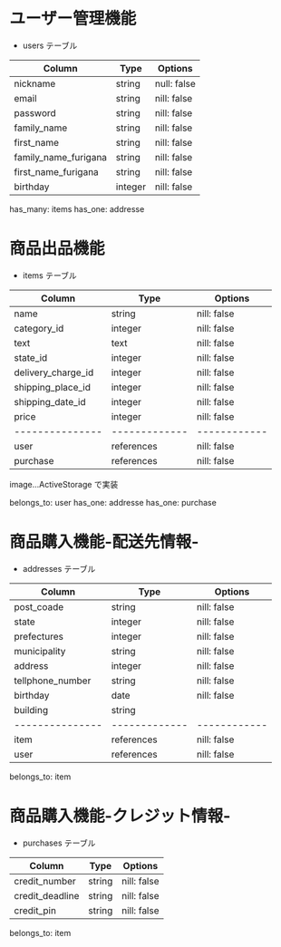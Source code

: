# ユーザー管理機能

- users テーブル

| Column               | Type    | Options     |
| -------------------- | ------- | ----------- |
| nickname             | string  | null: false |
| email                | string  | nill: false |
| password             | string  | nill: false |
| family_name          | string  | nill: false |
| first_name           | string  | nill: false |
| family_name_furigana | string  | nill: false |
| first_name_furigana  | string  | nill: false |
| birthday             | integer | nill: false |

has_many: items
has_one: addresse

# 商品出品機能

- items テーブル

| Column             | Type          | Options      |
| ------------------ | ------------- | ------------ |
| name               | string        | nill: false  |
| category_id        | integer       | nill: false  |
| text               | text          | nill: false  |
| state_id           | integer       | nill: false  |
| delivery_charge_id | integer       | nill: false  |
| shipping_place_id  | integer       | nill: false  |
| shipping_date_id   | integer       | nill: false  |
| price              | integer       | nill: false  |
| ---------------    | ------------- | ------------ |
| user               | references    | nill: false  |
| purchase           | references    | nill: false  |

image...ActiveStorage で実装

belongs_to: user
has_one: addresse
has_one: purchase

# 商品購入機能-配送先情報-

- addresses テーブル

| Column           | Type          | Options      |
| ---------------- | ------------- | ------------ |
| post_coade       | string        | nill: false  |
| state            | integer       | nill: false  |
| prefectures      | integer       | nill: false  |
| municipality     | string        | nill: false  |
| address          | integer       | nill: false  |
| tellphone_number | string        | nill: false  |
| birthday         | date          | nill: false  |
| building         | string        |              |
| ---------------  | ------------- | ------------ |
| item             | references    | nill: false  |
| user             | references    | nill: false  |

belongs_to: item

# 商品購入機能-クレジット情報-

- purchases テーブル

| Column          | Type   | Options     |
| --------------- | ------ | ----------- |
| credit_number   | string | nill: false |
| credit_deadline | string | nill: false |
| credit_pin      | string | nill: false |

belongs_to: item
